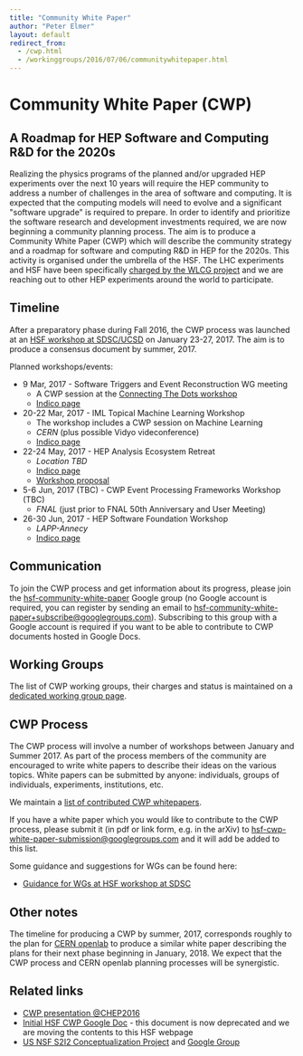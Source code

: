 ```yaml
---
title: "Community White Paper"
author: "Peter Elmer"
layout: default
redirect_from:
  - /cwp.html
  - /workinggroups/2016/07/06/communitywhitepaper.html
---
```


# Community White Paper (CWP) 

## A Roadmap for HEP Software and Computing R&D for the 2020s

Realizing the physics programs of the planned and/or upgraded HEP experiments 
over the next 10 years will require the HEP community to address a number of 
challenges in the area of software and computing. It is expected that
the computing models will need to evolve and a significant "software 
upgrade" is required to prepare.
In order to identify and prioritize the software research and development 
investments required, we are now beginning a community planning process. The 
aim
is to produce a Community White Paper 
(CWP) which will describe the community strategy and a roadmap for 
software and computing R&D in HEP for the 2020s. This activity is organised under the umbrella of the HSF. The LHC experiments and HSF have been 
specifically [charged by the WLCG project](/assets/CWP-Charge-HSF.pdf) and
we are reaching out to other HEP experiments around the world to participate.

## Timeline

After a preparatory phase during Fall 2016, the CWP process was launched at an [HSF workshop at SDSC/UCSD](http://indico.cern.ch/event/570249/) on January 23-27, 2017. The aim is to produce a consensus document by summer, 2017.

Planned workshops/events:

  * 9 Mar, 2017 - Software Triggers and Event Reconstruction WG meeting
    * A CWP session at the [Connecting The Dots workshop](https://ctdwit2017.lal.in2p3.fr)
    * [Indico page](https://indico.cern.ch/event/614111/)
  * 20-22 Mar, 2017 - IML Topical Machine Learning Workshop 
    * The workshop includes a CWP session on Machine Learning
    * *CERN* (plus possible Vidyo videconference)
    * [Indico page](https://indico.cern.ch/event/595059)
  * 22-24 May, 2017 - HEP Analysis Ecosystem Retreat
    * *Location TBD*
    * [Indico page](http://indico.cern.ch/event/613842/)
    * [Workshop proposal](https://docs.google.com/document/d/1aAGCj_y9in_I-c9yYJ-XX3Qurf0PXH4tFoYmvuCY5tk/edit#heading=h.9h0v0hyue6zf)
  * 5-6 Jun, 2017 (TBC) - CWP Event Processing Frameworks Workshop (TBC)
    * *FNAL* (just prior to FNAL 50th Anniversary and User Meeting)
  * 26-30 Jun, 2017 - HEP Software Foundation Workshop
    * *LAPP-Annecy*
    * [Indico page](https://indico.cern.ch/event/613093/)

## Communication

To join the CWP process and get information about its progress, please join the [hsf-community-white-paper](https://groups.google.com/forum/#!forum/hsf-community-white-paper) Google group (no Google account is required, you can register by sending an email to [hsf-community-white-paper+subscribe@googlegroups.com](mailto:hsf-community-white-paper+subscribe@googlegroups.com)). Subscribing to this group with a Google account is required if you want to be able to contribute to CWP documents hosted in Google Docs.

## Working Groups


  The list of CWP working groups, their charges and status is maintained on a [dedicated working group page](http://hepsoftwarefoundation.org/cwp/cwp-working-groups.html).

## CWP Process

The CWP process will involve a number of workshops between January and Summer 2017. As part of the process members of the community are encouraged to write white papers to describe their ideas on the various topics. White papers can be submitted by anyone: individuals, groups of individuals, experiments, institutions, etc.

We maintain a [list of contributed CWP whitepapers](http://hepsoftwarefoundation.org/cwp-whitepapers.html).

If you have a white paper which you would like to contribute to the CWP process, please submit it (in pdf or link form, e.g. in the arXiv) to hsf-cwp-white-paper-submission@googlegroups.com and it will add be added to this list.

Some guidance and suggestions for WGs can be found here:

  * [Guidance for WGs at HSF workshop at SDSC](http://hepsoftwarefoundation.org/cwp/cwp-wg-guidance-sdsc.html)

## Other notes

The timeline for producing a CWP by summer, 2017, corresponds roughly to
the plan for [CERN openlab](http://openlab.cern/) to produce a similar white paper describing the plans for their next phase beginning in January, 2018. We expect that the CWP process and CERN openlab planning processes will be synergistic.

## Related links

- [CWP presentation @CHEP2016](https://indico.cern.ch/event/505613/contributions/2323238/attachments/1352966/2043354/20161011-chep-cwp-plenary.pdf)
- [Initial HSF CWP Google Doc](https://docs.google.com/document/d/140HEAxD0u_XAUKYrCR3SahxyHxFfJ_YOFJpsNubMiC8/edit) - this document is now deprecated and we are moving the contents to this HSF webpage 
- [US NSF S2I2 Conceptualization Project](http://s2i2-hep.org/) and [Google Group](https://groups.google.com/forum/#!forum/s2i2-hep)

 
